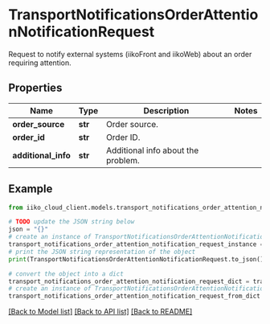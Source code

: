 # TransportNotificationsOrderAttentionNotificationRequest

Request to notify external systems (iikoFront and iikoWeb) about an order requiring attention.

## Properties

Name | Type | Description | Notes
------------ | ------------- | ------------- | -------------
**order_source** | **str** | Order source. | 
**order_id** | **str** | Order ID. | 
**additional_info** | **str** | Additional info about the problem. | 

## Example

```python
from iiko_cloud_client.models.transport_notifications_order_attention_notification_request import TransportNotificationsOrderAttentionNotificationRequest

# TODO update the JSON string below
json = "{}"
# create an instance of TransportNotificationsOrderAttentionNotificationRequest from a JSON string
transport_notifications_order_attention_notification_request_instance = TransportNotificationsOrderAttentionNotificationRequest.from_json(json)
# print the JSON string representation of the object
print(TransportNotificationsOrderAttentionNotificationRequest.to_json())

# convert the object into a dict
transport_notifications_order_attention_notification_request_dict = transport_notifications_order_attention_notification_request_instance.to_dict()
# create an instance of TransportNotificationsOrderAttentionNotificationRequest from a dict
transport_notifications_order_attention_notification_request_from_dict = TransportNotificationsOrderAttentionNotificationRequest.from_dict(transport_notifications_order_attention_notification_request_dict)
```
[[Back to Model list]](../README.md#documentation-for-models) [[Back to API list]](../README.md#documentation-for-api-endpoints) [[Back to README]](../README.md)


